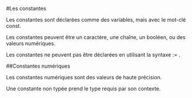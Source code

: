 #Les constantes

Les constantes sont déclarées comme des variables, mais avec le mot-clé const.

Les constantes peuvent être un caractère, une chaîne, un booléen, ou des valeurs numériques.

Les constantes ne peuvent pas être déclarées en utilisant la syntaxe := .

##Constantes numériques

Les constantes numériques sont des valeurs de haute précision.

Une constante non typée prend le type requis par son contexte.
